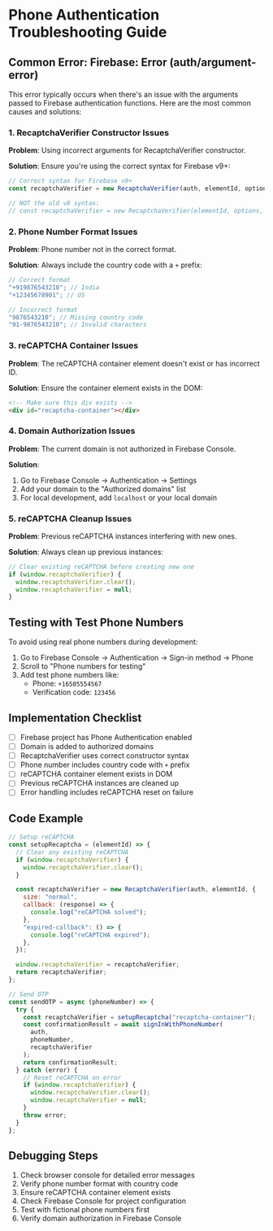# Phone Authentication Troubleshooting Guide

## Common Error: Firebase: Error (auth/argument-error)

This error typically occurs when there's an issue with the arguments passed to Firebase authentication functions. Here are the most common causes and solutions:

### 1. RecaptchaVerifier Constructor Issues

**Problem**: Using incorrect arguments for RecaptchaVerifier constructor.

**Solution**: Ensure you're using the correct syntax for Firebase v9+:

```javascript
// Correct syntax for Firebase v9+
const recaptchaVerifier = new RecaptchaVerifier(auth, elementId, options);

// NOT the old v8 syntax:
// const recaptchaVerifier = new RecaptchaVerifier(elementId, options, auth);
```

### 2. Phone Number Format Issues

**Problem**: Phone number not in the correct format.

**Solution**: Always include the country code with a `+` prefix:

```javascript
// Correct format
"+919876543210"; // India
"+12345678901"; // US

// Incorrect format
"9876543210"; // Missing country code
"91-9876543210"; // Invalid characters
```

### 3. reCAPTCHA Container Issues

**Problem**: The reCAPTCHA container element doesn't exist or has incorrect ID.

**Solution**: Ensure the container element exists in the DOM:

```html
<!-- Make sure this div exists -->
<div id="recaptcha-container"></div>
```

### 4. Domain Authorization Issues

**Problem**: The current domain is not authorized in Firebase Console.

**Solution**:

1. Go to Firebase Console → Authentication → Settings
2. Add your domain to the "Authorized domains" list
3. For local development, add `localhost` or your local domain

### 5. reCAPTCHA Cleanup Issues

**Problem**: Previous reCAPTCHA instances interfering with new ones.

**Solution**: Always clean up previous instances:

```javascript
// Clear existing reCAPTCHA before creating new one
if (window.recaptchaVerifier) {
  window.recaptchaVerifier.clear();
  window.recaptchaVerifier = null;
}
```

## Testing with Test Phone Numbers

To avoid using real phone numbers during development:

1. Go to Firebase Console → Authentication → Sign-in method → Phone
2. Scroll to "Phone numbers for testing"
3. Add test phone numbers like:
   - Phone: `+16505554567`
   - Verification code: `123456`

## Implementation Checklist

- [ ] Firebase project has Phone Authentication enabled
- [ ] Domain is added to authorized domains
- [ ] RecaptchaVerifier uses correct constructor syntax
- [ ] Phone number includes country code with `+` prefix
- [ ] reCAPTCHA container element exists in DOM
- [ ] Previous reCAPTCHA instances are cleaned up
- [ ] Error handling includes reCAPTCHA reset on failure

## Code Example

```javascript
// Setup reCAPTCHA
const setupRecaptcha = (elementId) => {
  // Clear any existing reCAPTCHA
  if (window.recaptchaVerifier) {
    window.recaptchaVerifier.clear();
  }

  const recaptchaVerifier = new RecaptchaVerifier(auth, elementId, {
    size: "normal",
    callback: (response) => {
      console.log("reCAPTCHA solved");
    },
    "expired-callback": () => {
      console.log("reCAPTCHA expired");
    },
  });

  window.recaptchaVerifier = recaptchaVerifier;
  return recaptchaVerifier;
};

// Send OTP
const sendOTP = async (phoneNumber) => {
  try {
    const recaptchaVerifier = setupRecaptcha("recaptcha-container");
    const confirmationResult = await signInWithPhoneNumber(
      auth,
      phoneNumber,
      recaptchaVerifier
    );
    return confirmationResult;
  } catch (error) {
    // Reset reCAPTCHA on error
    if (window.recaptchaVerifier) {
      window.recaptchaVerifier.clear();
      window.recaptchaVerifier = null;
    }
    throw error;
  }
};
```

## Debugging Steps

1. Check browser console for detailed error messages
2. Verify phone number format with country code
3. Ensure reCAPTCHA container element exists
4. Check Firebase Console for project configuration
5. Test with fictional phone numbers first
6. Verify domain authorization in Firebase Console
